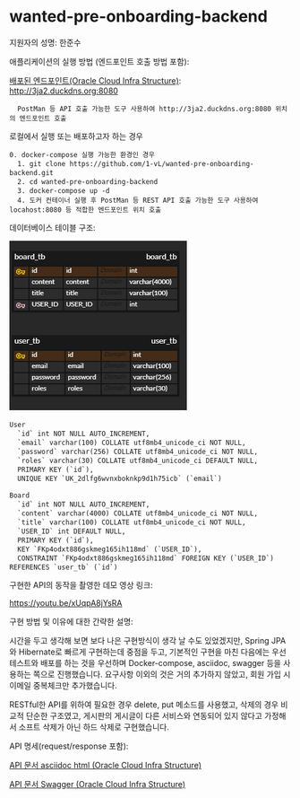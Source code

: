 # wanted-pre-onboarding-backend
지원자의 성명: 한준수

애플리케이션의 실행 방법 (엔드포인트 호출 방법 포함):

[배포된 엔드포인트(Oracle Cloud Infra Structure)](http://3ja2.duckdns.org:8080/): http://3ja2.duckdns.org:8080
```
  PostMan 등 API 호출 가능한 도구 사용하여 http://3ja2.duckdns.org:8080 위치의 엔드포인트 호출
```

로컬에서 실행 또는 배포하고자 하는 경우
```
0. docker-compose 실행 가능한 환경인 경우
  1. git clone https://github.com/1-vL/wanted-pre-onboarding-backend.git
  2. cd wanted-pre-onboarding-backend
  3. docker-compose up -d
  4. 도커 컨테이너 실행 후 PostMan 등 REST API 호출 가능한 도구 사용하여 locahost:8080 등 적합한 엔드포인트 위치 호출
```

데이터베이스 테이블 구조:

![데이터베이스 테이블 구조](/src/main/resources/static/ERD.png)

```User
User
  `id` int NOT NULL AUTO_INCREMENT,
  `email` varchar(100) COLLATE utf8mb4_unicode_ci NOT NULL,
  `password` varchar(256) COLLATE utf8mb4_unicode_ci NOT NULL,
  `roles` varchar(30) COLLATE utf8mb4_unicode_ci DEFAULT NULL,
  PRIMARY KEY (`id`),
  UNIQUE KEY `UK_2dlfg6wvnxboknkp9d1h75icb` (`email`)
```
```Board
Board
  `id` int NOT NULL AUTO_INCREMENT,
  `content` varchar(4000) COLLATE utf8mb4_unicode_ci NOT NULL,
  `title` varchar(100) COLLATE utf8mb4_unicode_ci NOT NULL,
  `USER_ID` int DEFAULT NULL,
  PRIMARY KEY (`id`),
  KEY `FKp4odxt886gskmeg165ih118md` (`USER_ID`),
  CONSTRAINT `FKp4odxt886gskmeg165ih118md` FOREIGN KEY (`USER_ID`) REFERENCES `user_tb` (`id`)

```

구현한 API의 동작을 촬영한 데모 영상 링크:

https://youtu.be/xUqpA8jYsRA

구현 방법 및 이유에 대한 간략한 설명:

시간을 두고 생각해 보면 보다 나은 구현방식이 생각 날 수도 있었겠지만, Spring JPA와 Hibernate로 빠르게 구현하는데 중점을 두고,
기본적인 구현을 마친 다음에는 우선 테스트와 배포를 하는 것을 우선하며 Docker-compose, asciidoc, swagger 등을 사용하는 쪽으로 진행했습니다.
요구사항 이외의 것은 거의 추가하지 않았고, 회원 가입 시 이메일 중복체크만 추가했습니다.

RESTful한 API를 위하여 필요한 경우 delete, put 메소드를 사용했고, 삭제의 경우 비교적 단순한 구조였고, 게시판의 게시글이 다른 서비스와 연동되어 있지 않다고 가정해서 소프트 삭제가 아닌 하드 삭제로 구현했습니다.

API 명세(request/response 포함):

[API 문서 asciidoc html (Oracle Cloud Infra Structure)](http://3ja2.duckdns.org:8080/docs/api-docs.html)

[API 문서 Swagger (Oracle Cloud Infra Structure)](http://3ja2.duckdns.org:8080/swagger-ui/index.html)


